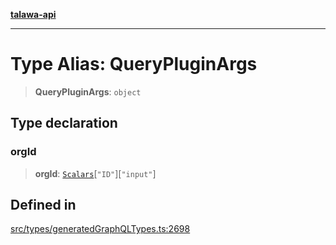 [**talawa-api**](../../../README.md)

***

# Type Alias: QueryPluginArgs

> **QueryPluginArgs**: `object`

## Type declaration

### orgId

> **orgId**: [`Scalars`](Scalars.md)\[`"ID"`\]\[`"input"`\]

## Defined in

[src/types/generatedGraphQLTypes.ts:2698](https://github.com/Suyash878/talawa-api/blob/e4413cec641a837926071678fed3c7f67234e31e/src/types/generatedGraphQLTypes.ts#L2698)

